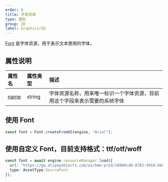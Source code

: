 ```yaml
---
order: 6
title: 字体资源
type: 图形
group: 2D
label: Graphics/2D
---
```


[Font](${api}core/Font) 是字体资源，用于表示文本使用的字体。

## 属性说明

| 属性名 | 属性类型 | 描述 |
| :--- | :--- | :--- |
|[name](${api}core/Sprite#name)|string|字体资源名称，用来唯一标识一个字体资源，目前用这个字段来表示需要的系统字体|

## 使用 Font
```typescript
const font = Font.createFromOS(engine, "Arial");
```

## 使用自定义 Font，目前支持格式：ttf/otf/woff
```typescript
const font = await engine.resourceManager.load({
  url: "https://gw.alipayobjects.com/os/bmw-prod/109b0cd8-8762-4919-bb0c-ed969d6144c9.ttf",
  type: AssetType.SourceFont
});
```